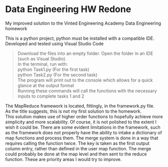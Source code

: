 # Data Engineering HW Redone
My improved solution to the Vinted Engineering Academy Data Engineering homework   

This is a python project, python must be installed with a compatible IDE.
Developed and tested using Visual Studio Code  

>Download the files into an empty folder. Open the folder in an IDE (such as Visual Studio).   
In the terminal, run with:  
python Task1.py   (For the first task)  
python Task2.py   (For the second task)   
The program will print out to the console which allows for a quick glance at the output format  
Running these commands will call the functions with the necessary inputs to complete tasks 1 and 2   

The MapReduce framework is located, fittingly, in the framework.py file.  
As the title suggests, this is not my first solution to the homework.  
This solution makes use of higher order functions to hopefully achieve more simplicity and more scalability.
Of course, it is not polished to the extent I wish it could be. There are some evident limitations in the framework, such as the framework does not properly have the ability to intake a dictionary of map functions and process them. The merge system is done in a way that requires calling the function twice. The key is taken as the first output column entry, rather than defined in the user map function. The merge could probably be done at the map level and then sent to the reduce function. These are priority areas I would try to improve.
